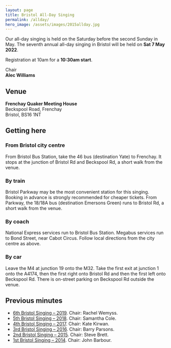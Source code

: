 ```yaml
---
layout: page
title: Bristol All-Day Singing
permalink: /allday/
hero_image: /assets/images/2015allday.jpg
---
```


Our all-day singing is held on the Saturday before the second Sunday in May.
The seventh annual all-day singing in Bristol will be held on **Sat 7 May 2022**.

Registration at 10am for a **10:30am start**.

Chair  
**Alec Williams**

## Venue

**Frenchay Quaker Meeting House**  
Beckspool Road, Frenchay  
Bristol, BS16 1NT

## Getting here

### From Bristol city centre

From Bristol Bus Station, take the 46 bus (destination Yate) to Frenchay. It stops at the junction of Bristol Rd and Beckspool Rd, a short walk from the venue.

### By train

Bristol Parkway may be the most convenient station for this singing. Booking in advance is strongly recommended for cheaper tickets. From Parkway, the 18/18A bus (destination Emersons Green) runs to Bristol Rd, a short walk from the venue.

### By coach

National Express services run to Bristol Bus Station. Megabus services run to Bond Street, near Cabot Circus. Follow local directions from the city centre as above.

### By car

Leave the M4 at junction 19 onto the M32. Take the first exit at junction 1 onto the A4174, then the first right onto Bristol Rd and then the first left onto Beckspool Rd. There is on-street parking on Beckspool Rd outside the venue.

## Previous minutes

- [6th Bristol Singing – 2019](http://fasola.org/minutes/search/?n=5916). Chair: Rachel Wemyss.
- [5th Bristol Singing – 2018](http://fasola.org/minutes/search/?n=5615). Chair: Samantha Cole.
- [4th Bristol Singing – 2017](http://fasola.org/minutes/search/?n=5316). Chair: Kate Kirwan.
- [3rd Bristol Singing – 2016](http://fasola.org/minutes/search/?n=5017). Chair: Barry Parsons.
- [2nd Bristol Singing – 2015](http://fasola.org/minutes/search/?n=4724). Chair: Steve Brett.
- [1st Bristol Singing – 2014](http://fasola.org/minutes/search/?n=4440). Chair: John Barbour.
